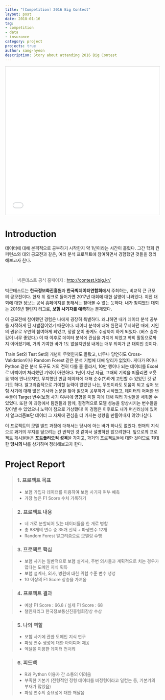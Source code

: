 ```yaml
---
title: "[Competition] 2016 Big Contest"
layout: post
date: 2018-01-16
tag:
- competition
- data
- insurance
category: project
projects: true
author: sang-hyeon
description: Story about attending 2016 Big Contest
---
```


<iframe src="//www.slideshare.net/slideshow/embed_code/key/D51GkfvnNHXWdn" width="595" height="485" frameborder="0" marginwidth="0" marginheight="0" scrolling="no" style="border:1px solid #CCC; border-width:1px; margin-bottom:5px; max-width: 100%;" allowfullscreen> </iframe>

# Introduction 
데이터에 대해 본격적으로 공부하기 시작한지 약 1년이라는 시간이 흘렀다. 그간 학회 컨퍼런스와 대외 공모전과 같은, 여러 분석 프로젝트에 참여하면서 경험했던 것들을 정리해보고자 한다. 

<br>

> 빅콘테스트 공식 홈페이지 : <http://contest.kbig.kr/>

빅콘테스트는 **한국정보화진흥원**과 **한국빅데이터연합회**에서 주최하는, 비교적 큰 규모의 공모전이다. 현재 위 링크로 들어가면 2017년 대회에 대한 설명이 나와있다. 이전 대회에 대한 정보는 공식 홈페이지를 통해서는 찾아볼 수 없는 듯하다. 내가 참여했던 대회는 2016년 챌린지 리그로, **보험 사기자를 예측**하는 문제였다.

 이 공모전에 참여했던 경험은 나에게 굉장히 특별하다. 왜냐하면 내가 데이터 분석 공부를 시작하게 된 시발점이었기 때문이다. 데이터 분석에 대해 완전히 무지하던 때에, 지인의 권유로 우연히 참여하게 되었고, 정말 운이 좋게도 수상까지 하게 되었다. (버스 승차감이 너무 좋았다.) 이 때 이후로 데이터 분석에 관심을 가지게 되었고 학회 활동으로까지 이어졌기에, 거의 기여한 바가 1도 없을지언정 내게는 매우 의미가 큰 대회인 것이다. 

 Train Set와 Test Set의 개념이 무엇인지도 몰랐고, 너무나 당연히도 Cross-Validation이나 Random Forest 같은 분석 기법에 대해 알리가 없었다. 게다가 R이나 Python 같은 분석 도구도 거의 전혀 다룰 줄 몰라서, 10만 행이나 되는 데이터를 Excel로 버벅이며 처리했던 기억이 아련하다. 1년이 지난 지금, 그때의 기억을 떠올리면 코웃음 밖에 안나오지만, 무지했던 만큼 데이터에 대해 순수(?)하게 고민할 수 있었던 것 같기도 하다. 알고리즘적으로 기여할 능력이 없었던 나는, 무엇이라도 도움이 되고 싶어 보험 사기에 대해 많은 기사와 논문을 찾아 읽으며 공부하기 시작했고, 데이터의 어떠한 변수들이 Target 변수(보험 사기 여부)에 영향을 미칠 지에 대해 여러 가설들을 세워볼 수 있었다. 또한 이 과정에서 팀원들과 함께, 결정적으로 모델 성능을 향상시키는 변수들을 찾아낼 수 있었으니 노력이 참으로 가상했다! 이 경험은 이후로도 내가 머신러닝에 있어서 알고리즘보단 데이터 그 자체에 관심을 더 가지는 성향을 만들어내지 않았나싶다.

 이 프로젝트의 모델 빌드 과정에 대해서는 당시에 아는 바가 하나도 없었다. 현재의 지식으로 과거의 무지를 덮으려는 건 반칙인 것 같아서 설명하진 않으려한다. 앞으로의 프로젝트 게시물들은 **포트폴리오적 성격**을 가지고, 과거의 프로젝트들에 대한 것이므로 최대한 **당시의 나**를 상기하며 정리해보고자 한다.

# Project Report
> ### 1. 프로젝트 목표
>  - 보험 가입자 데이터를 이용하여 보험 사기자 여부 예측
>  - 가장 높은 F1 Score 수치 기록하기

> ### 2. 프로젝트 내용
>  - 네 개로 분할되어 있는 데이터들을 한 개로 병합
>  - 총 88개의 변수 중 35개 선택 + 파생변수 12개
>  - Random Forest 알고리즘으로 모델링 수행

> ### 3. 프로젝트 핵심
>  - 보험 사기는 일반적으로 보험 설계사, 주변 의사들과 계획적으로 치는 경우가 많다는 도메인 지식 획득
>  - 보험 설계사, 의사, 병원에 대한 위험 수준 변수 생성
>  - 10 이상의 F1 Score 상승을 가져옴

> ### 4. 프로젝트 결과
>  - 예상 F1 Score : 66.8 / 실제 F1 Score : 68
>  - 챌린지리그 한국정보통신진흥협회장상 수상

> ### 5. 나의 역할
>  - 보험 사기에 관한 도메인 지식 연구
>  - 파생 변수 생성에 대한 아이디어 제공
>  - 엑셀을 이용한 데이터 전처리

> ### 6. 피드백
>  - R과 Python 이용자 간 소통의 어려움
>  - 부족한 기본기 (전형적인 정형 데이터를 비정형이라고 일컫는 등, 기본기의 부재가 많았음)
>  - 파생 변수의 중요성에 대한 깨달음

